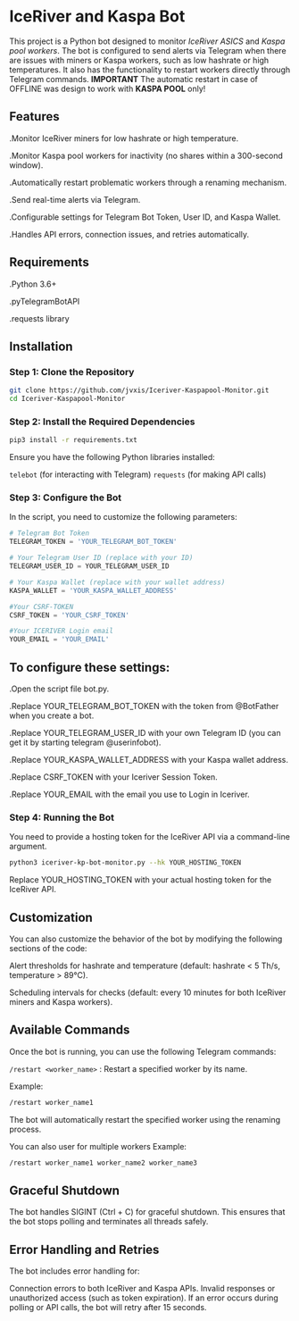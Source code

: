 # IceRiver and Kaspa Bot
This project is a Python bot designed to monitor *IceRiver ASICS* and *Kaspa pool workers*. The bot is configured to send alerts via Telegram when there are issues with miners or Kaspa workers, such as low hashrate or high temperatures. It also has the functionality to restart workers directly through Telegram commands. **IMPORTANT** The automatic restart in case of OFFLINE was design to work with **KASPA POOL** only!

## Features
.Monitor IceRiver miners for low hashrate or high temperature.

.Monitor Kaspa pool workers for inactivity (no shares within a 300-second window).

.Automatically restart problematic workers through a renaming mechanism.

.Send real-time alerts via Telegram.

.Configurable settings for Telegram Bot Token, User ID, and Kaspa Wallet.

.Handles API errors, connection issues, and retries automatically.
## Requirements
.Python 3.6+

.pyTelegramBotAPI

.requests library
## Installation
### Step 1: Clone the Repository
```bash
git clone https://github.com/jvxis/Iceriver-Kaspapool-Monitor.git
cd Iceriver-Kaspapool-Monitor
```
### Step 2: Install the Required Dependencies
```bash
pip3 install -r requirements.txt
```
Ensure you have the following Python libraries installed:

`telebot` (for interacting with Telegram)
`requests` (for making API calls)
### Step 3: Configure the Bot
In the script, you need to customize the following parameters:

```python
# Telegram Bot Token
TELEGRAM_TOKEN = 'YOUR_TELEGRAM_BOT_TOKEN'

# Your Telegram User ID (replace with your ID)
TELEGRAM_USER_ID = YOUR_TELEGRAM_USER_ID

# Your Kaspa Wallet (replace with your wallet address)
KASPA_WALLET = 'YOUR_KASPA_WALLET_ADDRESS'

#Your CSRF-TOKEN
CSRF_TOKEN = 'YOUR_CSRF_TOKEN'

#Your ICERIVER Login email
YOUR_EMAIL = 'YOUR_EMAIL'

```
## To configure these settings:
.Open the script file bot.py.

.Replace YOUR_TELEGRAM_BOT_TOKEN with the token from @BotFather when you create a bot.

.Replace YOUR_TELEGRAM_USER_ID with your own Telegram ID (you can get it by starting telegram @userinfobot).

.Replace YOUR_KASPA_WALLET_ADDRESS with your Kaspa wallet address.

.Replace CSRF_TOKEN with your Iceriver Session Token.

.Replace YOUR_EMAIL with the email you use to Login in Iceriver.
### Step 4: Running the Bot
You need to provide a hosting token for the IceRiver API via a command-line argument.

```bash
python3 iceriver-kp-bot-monitor.py --hk YOUR_HOSTING_TOKEN
```
Replace YOUR_HOSTING_TOKEN with your actual hosting token for the IceRiver API.

## Customization
You can also customize the behavior of the bot by modifying the following sections of the code:

Alert thresholds for hashrate and temperature (default: hashrate < 5 Th/s, temperature > 89°C).

Scheduling intervals for checks (default: every 10 minutes for both IceRiver miners and Kaspa workers).
## Available Commands
Once the bot is running, you can use the following Telegram commands:

`/restart <worker_name>` : Restart a specified worker by its name.

Example:

```bash
/restart worker_name1
```
The bot will automatically restart the specified worker using the renaming process.

You can also user for multiple workers
Example:

```bash
/restart worker_name1 worker_name2 worker_name3
```

## Graceful Shutdown
The bot handles SIGINT (Ctrl + C) for graceful shutdown. This ensures that the bot stops polling and terminates all threads safely.

## Error Handling and Retries
The bot includes error handling for:

Connection errors to both IceRiver and Kaspa APIs.
Invalid responses or unauthorized access (such as token expiration).
If an error occurs during polling or API calls, the bot will retry after 15 seconds.
